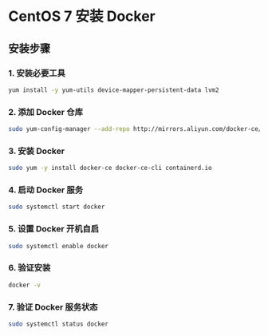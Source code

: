 # CentOS 7 安装 Docker

## 安装步骤

### 1. 安装必要工具

```bash
yum install -y yum-utils device-mapper-persistent-data lvm2
```

### 2. 添加 Docker 仓库

```bash
sudo yum-config-manager --add-repo http://mirrors.aliyun.com/docker-ce/linux/centos/docker-ce.repo
```

### 3. 安装 Docker

```bash
sudo yum -y install docker-ce docker-ce-cli containerd.io
```

### 4. 启动 Docker 服务

```bash
sudo systemctl start docker
```

### 5. 设置 Docker 开机自启

```bash
sudo systemctl enable docker
```

### 6. 验证安装

```bash
docker -v
```

### 7. 验证 Docker 服务状态

```bash
sudo systemctl status docker
``` 
